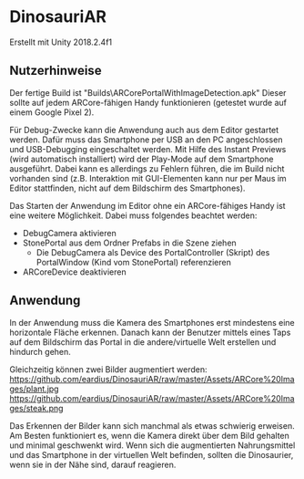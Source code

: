 # DinosauriAR

Erstellt mit Unity 2018.2.4f1 


## Nutzerhinweise
Der fertige Build ist "Builds\ARCorePortalWithImageDetection.apk"
Dieser sollte auf jedem ARCore-fähigen Handy funktionieren (getestet wurde auf einem Google Pixel 2).

Für Debug-Zwecke kann die Anwendung auch aus dem Editor gestartet werden. 
Dafür muss das Smartphone per USB an den PC angeschlossen und USB-Debugging eingeschaltet werden.
Mit Hilfe des Instant Previews (wird automatisch installiert) wird der Play-Mode auf dem Smartphone ausgeführt. Dabei kann es allerdings zu Fehlern führen, die im Build nicht vorhanden sind (z.B. Interaktion mit GUI-Elementen kann nur per Maus im Editor stattfinden, nicht auf dem Bildschirm des Smartphones).

Das Starten der Anwendung im Editor ohne ein ARCore-fähiges Handy ist eine weitere Möglichkeit. 
Dabei muss folgendes beachtet werden:
- DebugCamera aktivieren
- StonePortal aus dem Ordner Prefabs in die Szene ziehen
  - Die DebugCamera als Device des PortalController (Skript) des PortalWindow (Kind vom StonePortal) referenzieren
- ARCoreDevice deaktivieren

## Anwendung
In der Anwendung muss die Kamera des Smartphones erst mindestens eine horizontale Fläche erkennen. Danach kann der Benutzer mittels eines Taps auf dem Bildschirm das Portal in die andere/virtuelle Welt erstellen und hindurch gehen. 

Gleichzeitig können zwei Bilder augmentiert werden:
https://github.com/eardius/DinosauriAR/raw/master/Assets/ARCore%20Images/plant.jpg
https://github.com/eardius/DinosauriAR/raw/master/Assets/ARCore%20Images/steak.png

Das Erkennen der Bilder kann sich manchmal als etwas schwierig erweisen. Am Besten funktioniert es, wenn die Kamera direkt über dem Bild gehalten und minimal geschwenkt wird. Wenn sich die augmentierten Nahrungsmittel und das Smartphone in der virtuellen Welt befinden, sollten die Dinosaurier, wenn sie in der Nähe sind, darauf reagieren. 
